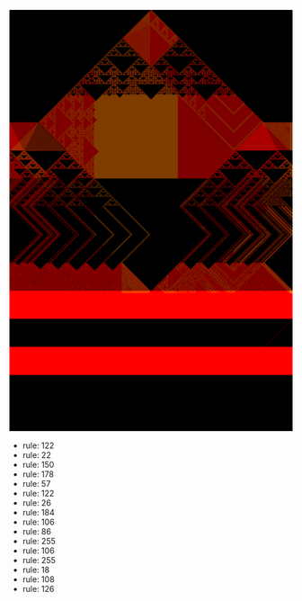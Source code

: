 ![photo](./output.png) 
 * rule: 122
* rule: 22
* rule: 150
* rule: 178
* rule: 57
* rule: 122
* rule: 26
* rule: 184
* rule: 106
* rule: 86
* rule: 255
* rule: 106
* rule: 255
* rule: 18
* rule: 108
* rule: 126
